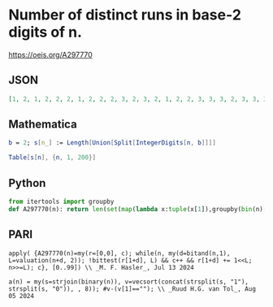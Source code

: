 # Number of distinct runs in base\-2 digits of n\.
https://oeis.org/A297770
## JSON
```JSON
[1, 2, 1, 2, 2, 2, 1, 2, 2, 2, 3, 2, 3, 2, 1, 2, 2, 3, 3, 3, 2, 3, 3, 2, 3, 3, 2, 2, 3, 2, 1, 2, 2, 3, 3, 2, 3, 4, 3, 3, 3, 2, 3, 4, 3, 3, 3, 2, 3, 4, 2, 4, 3, 2, 3, 2, 3, 3, 3, 2, 3, 2, 1, 2, 2, 3, 3, 3, 3, 4, 3, 3, 2, 3, 4, 3, 4, 4, 3, 3, 3, 3, 4, 3, 2, 3]
```
## Mathematica
```Mathematica
b = 2; s[n_] := Length[Union[Split[IntegerDigits[n, b]]]]
```
```Mathematica
Table[s[n], {n, 1, 200}]
```
## Python
```Python
from itertools import groupby
def A297770(n): return len(set(map(lambda x:tuple(x[1]),groupby(bin(n)[2:])))) # _Chai Wah Wu_, Jul 13 2024
```
## PARI
```PARI
apply( {A297770(n)=my(r=[0,0], c); while(n, my(d=bitand(n,1), L=valuation(n+d, 2)); !bittest(r[1+d], L) && c++ && r[1+d] += 1<<L; n>>=L); c}, [0..99]) \\ _M. F. Hasler_, Jul 13 2024
```
```PARI
a(n) = my(s=strjoin(binary(n)), v=vecsort(concat(strsplit(s, "1"), strsplit(s, "0")), , 8)); #v-(v[1]==""); \\ _Ruud H.G. van Tol_, Aug 05 2024
```
